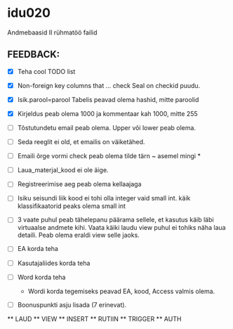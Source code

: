 # idu020
Andmebaasid II rühmatöö failid


## FEEDBACK:

- [x] Teha cool TODO list
- [x] Non-foreign key columns that   ... check    Seal on checkid puudu.
- [X] Isik.parool=parool    Tabelis peavad olema hashid, mitte paroolid
- [x] Kirjeldus peab olema 1000 ja kommentaar kah 1000, mitte 255
- [ ] Tõstutundetu email peab olema.  Upper või lower peab olema. 
- [ ] Seda reeglit ei old, et emailis on väiketähed.
- [ ] Emaili õrge vormi  check  peab olema  tilde tärn         ~ asemel mingi *
- [ ] Laua_materjal_kood ei ole äige. 
- [ ] Registreerimise aeg peab olema kellaajaga
- [ ] Isiku seisundi liik kood ei tohi olla integer vaid small int. käik klassifikaatorid peaks olema small int
- [ ] 3 vaate puhul peab tähelepanu päärama sellele, et kasutus käib läbi virtuaalse andmete kihi. Vaata käiki laudu view puhul ei tohiks näha laua detaili. Peab olema eraldi view selle jaoks.
- [ ] EA korda teha
- [ ] Kasutajaliides korda teha
- [ ] Word korda teha
  * Wordi korda tegemiseks peavad EA, kood, Access valmis olema.
  
- [ ]  Boonuspunkti asju lisada (7 erinevat).


** LAUD
** VIEW
** INSERT 
** RUTIIN
** TRIGGER
** AUTH
